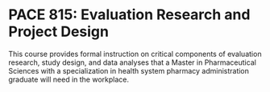# PACE 815: Evaluation Research and Project Design

This course provides formal instruction on critical components of evaluation research, study design, and data analyses that a Master in Pharmaceutical Sciences with a specialization in health system pharmacy administration graduate will need in the workplace.